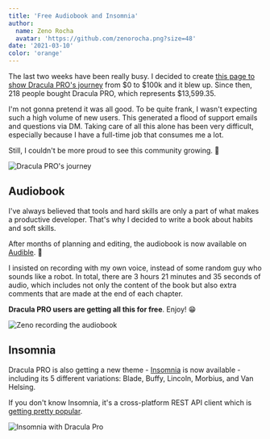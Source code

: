 ```yaml
---
title: 'Free Audiobook and Insomnia'
author:
  name: Zeno Rocha
  avatar: 'https://github.com/zenorocha.png?size=48'
date: '2021-03-10'
color: 'orange'
---
```


The last two weeks have been really busy. I decided to create [this page to show Dracula PRO's journey](/pro/journey) from $0 to $100k and it blew up. Since then, 218 people bought Dracula PRO, which represents $13,599.35.

I'm not gonna pretend it was all good. To be quite frank, I wasn't expecting such a high volume of new users. This generated a flood of support emails and questions via DM. Taking care of all this alone has been very difficult, especially because I have a full-time job that consumes me a lot.

Still, I couldn't be more proud to see this community growing. 💜

![Dracula PRO's journey](/static/img/logs/free-audiobook-and-insomnia-a.png)

## Audiobook

I've always believed that tools and hard skills are only a part of what makes a productive developer. That's why I decided to write a book about habits and soft skills.

After months of planning and editing, the audiobook is now available on [Audible](https://www.audible.com/pd/14-Habits-of-Highly-Productive-Developers-Audiobook/B08WJMLJWN?source_code=AUDFPWS0223189MWT-BK-ACX0-237602&ref=acx_bty_BK_ACX0_237602_rh_us). 🎉

I insisted on recording with my own voice, instead of some random guy who sounds like a robot. In total, there are 3 hours 21 minutes and 35 seconds of audio, which includes not only the content of the book but also extra comments that are made at the end of each chapter.

**Dracula PRO users are getting all this for free**. Enjoy! 😁

![Zeno recording the audiobook](/static/img/logs/free-audiobook-and-insomnia-b.jpg)

## Insomnia

Dracula PRO is also getting a new theme - [Insomnia](https://insomnia.rest/) is now available - including its 5 different variations: Blade, Buffy, Lincoln, Morbius, and Van Helsing.

If you don't know Insomnia, it's a cross-platform REST API client which is [getting pretty popular](https://twitter.com/zenorocha/status/1366832704382136320).

![Insomnia with Dracula Pro](/static/img/logs/free-audiobook-and-insomnia-c.png)
